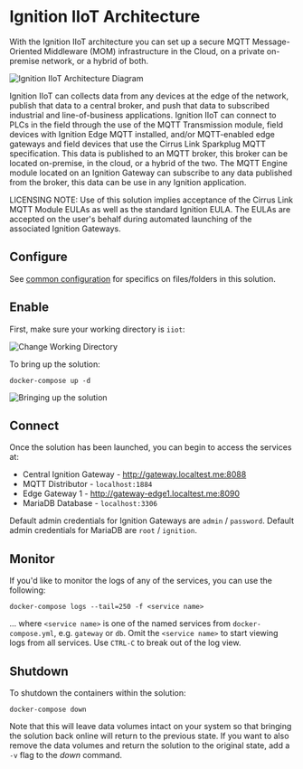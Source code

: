 # Ignition IIoT Architecture

With the Ignition IIoT architecture you can set up a secure MQTT Message-Oriented Middleware (MOM) infrastructure in the Cloud, on a private on-premise network, or a hybrid of both.

![Ignition IIoT Architecture Diagram](https://inductiveautomation.com/static/images/architectures/iiot-architecture-diagram.e30f8b355256.png)

Ignition IIoT can collects data from any devices at the edge of the network, publish that data to a central broker, and push that data to subscribed industrial and line-of-business applications. Ignition IIoT can connect to PLCs in the field through the use of the MQTT Transmission module, field devices with Ignition Edge MQTT installed, and/or MQTT-enabled edge gateways and field devices that use the Cirrus Link Sparkplug MQTT specification. This data is published to an MQTT broker, this broker can be located on-premise, in the cloud, or a hybrid of the two. The MQTT Engine module located on an Ignition Gateway can subscribe to any data published from the broker, this data can be use in any Ignition application.

LICENSING NOTE:  Use of this solution implies acceptance of the Cirrus Link MQTT Module EULAs as well as the standard Ignition EULA.  The EULAs are accepted on the user's behalf during automated launching of the associated Ignition Gateways.

## Configure

See [common configuration](../README.md#common-configuration) for specifics on files/folders in this solution.

## Enable

First, make sure your working directory is `iiot`:

![Change Working Directory](../assets/iiot-change-wd.gif)

To bring up the solution:

    docker-compose up -d

![Bringing up the solution](../assets/iiot-compose-up.gif)

## Connect

Once the solution has been launched, you can begin to access the services at:

- Central Ignition Gateway - http://gateway.localtest.me:8088
- MQTT Distributor - `localhost:1884`
- Edge Gateway 1 - http://gateway-edge1.localtest.me:8090
- MariaDB Database - `localhost:3306`

Default admin credentials for Ignition Gateways are `admin` / `password`. Default admin credentials for MariaDB are `root` / `ignition`.

## Monitor

If you'd like to monitor the logs of any of the services, you can use the following:

    docker-compose logs --tail=250 -f <service name>

... where `<service name>` is one of the named services from `docker-compose.yml`, e.g. `gateway` or `db`.  Omit the `<service name>` to start viewing logs from all services.  Use `CTRL-C` to break out of the log view.

## Shutdown

To shutdown the containers within the solution:

    docker-compose down

Note that this will leave data volumes intact on your system so that bringing the solution back online will return to the previous state.  If you want to also remove the data volumes and return the solution to the original state, add a `-v` flag to the *down* command.